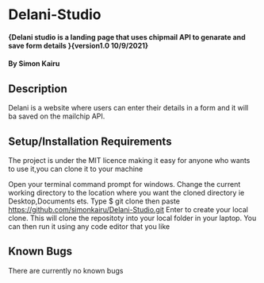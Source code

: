 # Delani-Studio
#### {Delani studio is a landing page that uses chipmail API to genarate and save form details }{version1.0 10/9/2021}
#### By Simon Kairu
## Description
Delani is a website where users can enter their details in a form and it will ba saved on the mailchip API.
## Setup/Installation Requirements
The project is under the MIT licence making it easy for anyone who wants to use it,you can clone it to your machine

Open your terminal command prompt for windows.
Change the current working directory to the location where you want the cloned directory ie Desktop,Documents ets.
Type $ git clone then paste https://github.com/simonkairu/Delani-Studio.git
Enter to create your local clone.
This will clone the repositoty into your local folder in your laptop.
You can then run it using any code editor that you like

## Known Bugs
There are currently no known bugs 